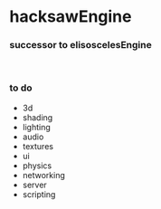 <h1>hacksawEngine</h1>
<h3>successor to elisoscelesEngine</h3>
<br>
<h3>to do</h3>
 <ul>
  <li>3d</li>
  <li>shading</li>
  <li>lighting</li>
  <li>audio</li>
  <li>textures</li>
  <li>ui</li>
  <li>physics</li>
  <li>networking</li>
  <li>server</li>
  <li>scripting</li>
</ul> 
